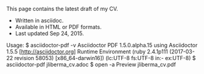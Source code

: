 This page contains the latest draft of my CV.
* Written in asciidoc.
* Available in HTML or PDF formats.
* Last updated Sep 24, 2015.

Usage:
    $ asciidoctor-pdf -v
    Asciidoctor PDF 1.5.0.alpha.15 using Asciidoctor 1.5.5 [http://asciidoctor.org]
    Runtime Environment (ruby 2.4.1p111 (2017-03-22 revision 58053) [x86_64-darwin16]) (lc:UTF-8 fs:UTF-8 in:- ex:UTF-8)
    $ asciidoctor-pdf jliberma_cv.adoc
    $ open -a Preview jliberma_cv.pdf

